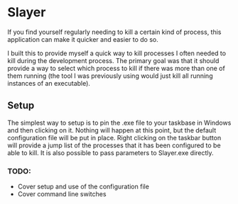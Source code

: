 Slayer
======

If you find yourself regularly needing to kill a certain kind of process, this application can make it quicker and easier to do so.

I built this to provide myself a quick way to kill processes I often needed to kill during the development process. The primary goal was that it should provide a way to select which process to kill if there was more than one of them running (the tool I was previously using would just kill all running instances of an executable).

## Setup

The simplest way to setup is to pin the .exe file to your taskbase in Windows and then clicking on it. Nothing will happen at this point, but the default configuration file will be put in place. Right clicking on the taskbar button will provide a jump list of the processes that it has been configured to be able to kill. It is also possible to pass parameters to Slayer.exe directly.


### TODO: 
* Cover setup and use of the configuration file
* Cover command line switches
